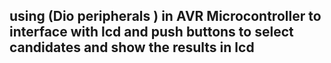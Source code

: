 ## using (Dio peripherals ) in AVR Microcontroller to interface with lcd and push buttons to select candidates and show the results in lcd
